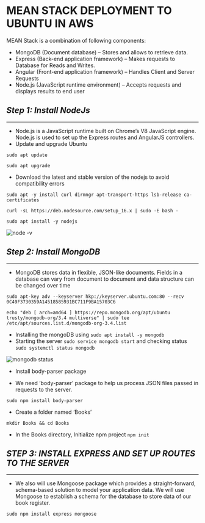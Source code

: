 # MEAN STACK DEPLOYMENT TO UBUNTU IN AWS

MEAN Stack is a combination of following components:

- MongoDB (Document database) – Stores and allows to retrieve data.
- Express (Back-end application framework) – Makes requests to Database for Reads and Writes.
- Angular (Front-end application framework) – Handles Client and Server Requests
- Node.js (JavaScript runtime environment) – Accepts requests and displays results to end user

## _Step 1: Install NodeJs_
---

- Node.js is a JavaScript runtime built on Chrome’s V8 JavaScript engine. Node.js is used to set up the Express routes and AngularJS controllers.
- Update and upgrade Ubuntu

```sudo apt update``` 

```sudo apt upgrade```

- Download the latest and stable version of the nodejs to avoid compatibility errors

```
sudo apt -y install curl dirmngr apt-transport-https lsb-release ca-certificates

curl -sL https://deb.nodesource.com/setup_16.x | sudo -E bash -
```
```sudo apt install -y nodejs```

![node -v](https://github.com/abibolola/dareyio-Projects/blob/main/Screenshots/project4/nodejs%20-v.JPG)

## _Step 2: Install MongoDB_
---
- MongoDB stores data in flexible, JSON-like documents. Fields in a database can vary from document to document and data structure can be changed over time

```
sudo apt-key adv --keyserver hkp://keyserver.ubuntu.com:80 --recv 0C49F3730359A14518585931BC711F9BA15703C6
```

```
echo "deb [ arch=amd64 ] https://repo.mongodb.org/apt/ubuntu trusty/mongodb-org/3.4 multiverse" | sudo tee /etc/apt/sources.list.d/mongodb-org-3.4.list
```

- Installing the mongoDB using  ```sudo apt install -y mongodb```
- Starting the server  ```sudo service mongodb start``` and checking status  ```sudo systemctl status mongodb```

![mongodb status](https://github.com/abibolola/dareyio-Projects/blob/main/Screenshots/project4/mongodb-status.JPG)

- Install body-parser package

- We need ‘body-parser’ package to help us process JSON files passed in requests to the server.

```sudo npm install body-parser```

- Create a folder named ‘Books’

```mkdir Books && cd Books```

- In the Books directory, Initialize npm project   ```npm init```

## _STEP 3: INSTALL EXPRESS AND SET UP ROUTES TO THE SERVER_
---

- We also will use Mongoose package which provides a straight-forward, schema-based solution to model your application data. We will use Mongoose to establish a schema for the database to store data of our book register.

```sudo npm install express mongoose```

